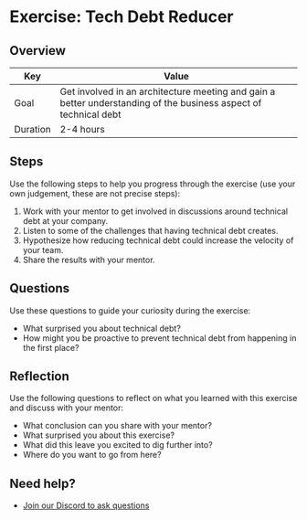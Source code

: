 # Exercise: Tech Debt Reducer

## Overview

| Key | Value |
| --- | --- |
| Goal | Get involved in an architecture meeting and gain a better understanding of the business aspect of technical debt |
| Duration | 2-4 hours |


## Steps

Use the following steps to help you progress through the exercise (use your own judgement, these are not precise steps):

1. Work with your mentor to get involved in discussions around technical debt at your company. 
2. Listen to some of the challenges that having technical debt creates. 
3. Hypothesize how reducing technical debt could increase the velocity of your team. 
4. Share the results with your mentor. 

## Questions

Use these questions to guide your curiosity during the exercise:

- What surprised you about technical debt?
- How might you be proactive to prevent technical debt from happening in the first place?

## Reflection

Use the following questions to reflect on what you learned with this exercise and discuss with your mentor:

- What conclusion can you share with your mentor?
- What surprised you about this exercise?
- What did this leave you excited to dig further into? 
- Where do you want to go from here?

## Need help?

- [Join our Discord to ask questions](https://discord.gg/bDVYvG3Czd)
